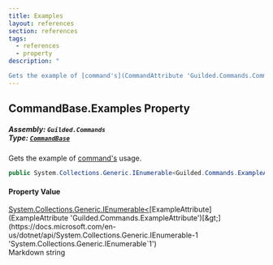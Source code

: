 ```yaml
---
title: Examples
layout: references
section: references
tags:
  - references
  - property
description: "

Gets the example of [command's](CommandAttribute 'Guilded.Commands.CommandAttribute') usage."
---
```


## CommandBase.Examples Property
##### **Assembly:** `Guilded.Commands`<br/>**Type:** [`CommandBase`](CommandBase 'Guilded.Commands.CommandBase')

Gets the example of [command's](CommandAttribute 'Guilded.Commands.CommandAttribute') usage.

```csharp
public System.Collections.Generic.IEnumerable<Guilded.Commands.ExampleAttribute> Examples { get; }
```

#### Property Value
[System.Collections.Generic.IEnumerable&lt;](https://docs.microsoft.com/en-us/dotnet/api/System.Collections.Generic.IEnumerable-1 'System.Collections.Generic.IEnumerable`1')[ExampleAttribute](ExampleAttribute 'Guilded.Commands.ExampleAttribute')[&gt;](https://docs.microsoft.com/en-us/dotnet/api/System.Collections.Generic.IEnumerable-1 'System.Collections.Generic.IEnumerable`1')  
Markdown string